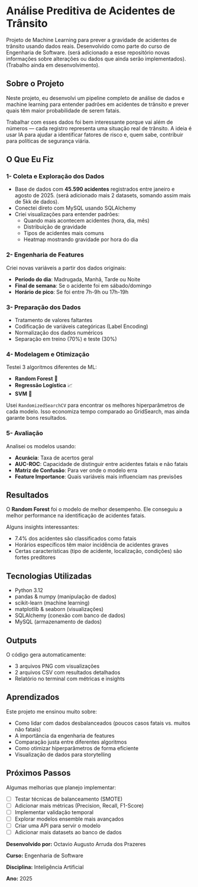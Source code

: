 #  Análise Preditiva de Acidentes de Trânsito

Projeto de Machine Learning para prever a gravidade de acidentes de trânsito usando dados reais. Desenvolvido como parte do curso de Engenharia de Software.
(será adicionado a esse repositório novas informações sobre alterações ou dados que ainda serão implementados).
(Trabalho ainda em desenvolvimento).
##  Sobre o Projeto

Neste projeto, eu desenvolvi um pipeline completo de análise de dados e machine learning para entender padrões em acidentes de trânsito e prever quais têm maior probabilidade de serem fatais.

Trabalhar com esses dados foi bem interessante porque vai além de números — cada registro representa uma situação real de trânsito. A ideia é usar IA para ajudar a identificar fatores de risco e, quem sabe, contribuir para políticas de segurança viária.

## O Que Eu Fiz

### 1- Coleta e Exploração dos Dados
- Base de dados com **45.590 acidentes** registrados entre janeiro e agosto de 2025. (será adicionado mais 2 datasets, somando assim mais de 5kk de dados).
- Conectei direto com MySQL usando SQLAlchemy
- Criei visualizações para entender padrões:
  - Quando mais acontecem acidentes (hora, dia, mês)
  - Distribuição de gravidade
  - Tipos de acidentes mais comuns
  - Heatmap mostrando gravidade por hora do dia

### 2- Engenharia de Features
Criei novas variáveis a partir dos dados originais:
- **Período do dia**: Madrugada, Manhã, Tarde ou Noite
- **Final de semana**: Se o acidente foi em sábado/domingo
- **Horário de pico**: Se foi entre 7h-9h ou 17h-19h

### 3- Preparação dos Dados
- Tratamento de valores faltantes
- Codificação de variáveis categóricas (Label Encoding)
- Normalização dos dados numéricos
- Separação em treino (70%) e teste (30%)

### 4- Modelagem e Otimização
Testei 3 algoritmos diferentes de ML:
- **Random Forest** 🌲
- **Regressão Logística** 📈
- **SVM** 🎯

Usei `RandomizedSearchCV` para encontrar os melhores hiperparâmetros de cada modelo. Isso economiza tempo comparado ao GridSearch, mas ainda garante bons resultados.

### 5- Avaliação
Analisei os modelos usando:
- **Acurácia**: Taxa de acertos geral
- **AUC-ROC**: Capacidade de distinguir entre acidentes fatais e não fatais
- **Matriz de Confusão**: Para ver onde o modelo erra
- **Feature Importance**: Quais variáveis mais influenciam nas previsões

## Resultados

O **Random Forest** foi o modelo de melhor desempenho. Ele conseguiu a melhor performance na identificação de acidentes fatais.

Alguns insights interessantes:
- 7.4% dos acidentes são classificados como fatais
- Horários específicos têm maior incidência de acidentes graves
- Certas características (tipo de acidente, localização, condições) são fortes preditores

## Tecnologias Utilizadas
- Python 3.12
- pandas & numpy (manipulação de dados)
- scikit-learn (machine learning)
- matplotlib & seaborn (visualizações)
- SQLAlchemy (conexão com banco de dados)
- MySQL (armazenamento de dados)


## Outputs

O código gera automaticamente:
- 3 arquivos PNG com visualizações
- 2 arquivos CSV com resultados detalhados
- Relatório no terminal com métricas e insights

## Aprendizados

Este projeto me ensinou muito sobre:
- Como lidar com dados desbalanceados (poucos casos fatais vs. muitos não fatais)
- A importância da engenharia de features
- Comparação justa entre diferentes algoritmos
- Como otimizar hiperparâmetros de forma eficiente
- Visualização de dados para storytelling

## Próximos Passos

Algumas melhorias que planejo implementar:
- [ ] Testar técnicas de balanceamento (SMOTE)
- [ ] Adicionar mais métricas (Precision, Recall, F1-Score)
- [ ] Implementar validação temporal
- [ ] Explorar modelos ensemble mais avançados
- [ ] Criar uma API para servir o modelo
- [ ] Adicionar mais datasets ao banco de dados

**Desenvolvido por:** Octavio Augusto Arruda dos Prazeres 

**Curso:** Engenharia de Software  

**Disciplina:** Inteligência Artificial  

**Ano:** 2025


